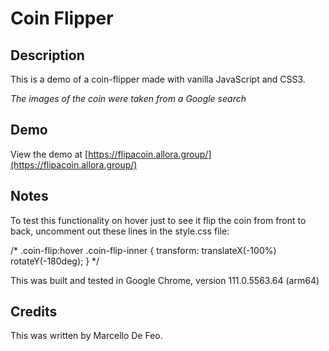 # Coin Flipper

## Description
This is a demo of a coin-flipper made with vanilla JavaScript and CSS3. 

*The images of the coin were taken from a Google search*

## Demo
View the demo at [https://flipacoin.allora.group/](https://flipacoin.allora.group/)

## Notes
To test this functionality on hover just to see it flip the coin from front to back, uncomment out these lines in the style.css file:

/*
.coin-flip:hover .coin-flip-inner {
    transform: translateX(-100%) rotateY(-180deg);
}
*/

This was built and tested in Google Chrome, version 111.0.5563.64 (arm64)

## Credits
This was written by Marcello De Feo.
